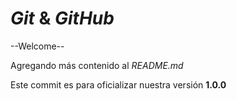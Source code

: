 # _Git_ & _GitHub_
--Welcome--

Agregando más contenido al _README.md_

Este commit es para oficializar nuestra versión **1.0.0**